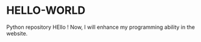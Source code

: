 
# HELLO-WORLD
Python repository
HEllo ! Now, I will enhance  my programming ability in the website.
